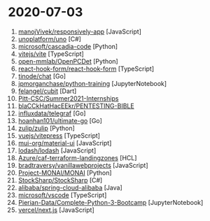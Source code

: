 # 2020-07-03

1. [manojVivek/responsively-app](https://github.com/manojVivek/responsively-app "A modified web browser that helps in responsive web development. A web developer's must have dev-tool.") [JavaScript]
2. [unoplatform/uno](https://github.com/unoplatform/uno "Build Mobile, Desktop and WebAssembly apps with C# and XAML. Today. Open source and professionally supported.") [C#]
3. [microsoft/cascadia-code](https://github.com/microsoft/cascadia-code "This is a fun, new monospaced font that includes programming ligatures and is designed to enhance the modern look and feel of the Windows Terminal.") [Python]
4. [vitejs/vite](https://github.com/vitejs/vite "Native-ESM powered web dev build tool. It's fast.") [TypeScript]
5. [open-mmlab/OpenPCDet](https://github.com/open-mmlab/OpenPCDet "OpenPCDet Toolbox for LiDAR-based 3D Object Detection.") [Python]
6. [react-hook-form/react-hook-form](https://github.com/react-hook-form/react-hook-form "📋 React Hooks for forms validation (Web + React Native)") [TypeScript]
7. [tinode/chat](https://github.com/tinode/chat "Instant messaging platform. Backend in Go. Clients: Swift iOS, Java Android, JS webapp, scriptable command line; chatbots") [Go]
8. [jpmorganchase/python-training](https://github.com/jpmorganchase/python-training "Python training for business analysts and traders") [JupyterNotebook]
9. [felangel/cubit](https://github.com/felangel/cubit "Cubit is a lightweight state management solution. It is a subset of the bloc package that does not rely on events and instead uses methods to emit new states.") [Dart]
10. [Pitt-CSC/Summer2021-Internships](https://github.com/Pitt-CSC/Summer2021-Internships "Collection of Summer 2021 tech internships!") 
11. [blaCCkHatHacEEkr/PENTESTING-BIBLE](https://github.com/blaCCkHatHacEEkr/PENTESTING-BIBLE "Updates to this repository will continue to arrive until the number of links reaches 10000 links & 10000 pdf files .Learn Ethical Hacking and penetration testing .hundreds of ethical hacking & penetration testing & red team & cyber security & computer science resources.") 
12. [influxdata/telegraf](https://github.com/influxdata/telegraf "The plugin-driven server agent for collecting & reporting metrics.") [Go]
13. [hoanhan101/ultimate-go](https://github.com/hoanhan101/ultimate-go "Ultimate Go study guide") [Go]
14. [zulip/zulip](https://github.com/zulip/zulip "Zulip server - powerful open source team chat") [Python]
15. [vuejs/vitepress](https://github.com/vuejs/vitepress "Vite & Vue powered static site generator") [TypeScript]
16. [mui-org/material-ui](https://github.com/mui-org/material-ui "React components for faster and easier web development. Build your own design system, or start with Material Design.") [JavaScript]
17. [lodash/lodash](https://github.com/lodash/lodash "A modern JavaScript utility library delivering modularity, performance, & extras.") [JavaScript]
18. [Azure/caf-terraform-landingzones](https://github.com/Azure/caf-terraform-landingzones "Azure Cloud Adoption Framework landing zones for Terraform") [HCL]
19. [bradtraversy/vanillawebprojects](https://github.com/bradtraversy/vanillawebprojects "Mini projects built with HTML5, CSS & JavaScript. No frameworks or libraries") [JavaScript]
20. [Project-MONAI/MONAI](https://github.com/Project-MONAI/MONAI "AI Toolkit for Healthcare Imaging") [Python]
21. [StockSharp/StockSharp](https://github.com/StockSharp/StockSharp "Algorithmic trading and quantitative trading open source platform to develop trading robots (stock markets, forex, crypto, bitcoins and options).") [C#]
22. [alibaba/spring-cloud-alibaba](https://github.com/alibaba/spring-cloud-alibaba "Spring Cloud Alibaba provides a one-stop solution for application development for the distributed solutions of Alibaba middleware.") [Java]
23. [microsoft/vscode](https://github.com/microsoft/vscode "Visual Studio Code") [TypeScript]
24. [Pierian-Data/Complete-Python-3-Bootcamp](https://github.com/Pierian-Data/Complete-Python-3-Bootcamp "Course Files for Complete Python 3 Bootcamp Course on Udemy") [JupyterNotebook]
25. [vercel/next.js](https://github.com/vercel/next.js "The React Framework") [JavaScript]
